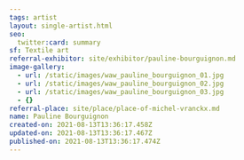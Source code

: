 ```yaml
---
tags: artist
layout: single-artist.html
seo:
  twitter:card: summary
sf: Textile art
referral-exhibitor: site/exhibitor/pauline-bourguignon.md
image-gallery:
  - url: /static/images/waw_pauline_bourguignon_01.jpg
  - url: /static/images/waw_pauline_bourguignon_02.jpg
  - url: /static/images/waw_pauline_bourguignon_03.jpg
  - {}
referral-place: site/place/place-of-michel-vranckx.md
name: Pauline Bourguignon
created-on: 2021-08-13T13:36:17.458Z
updated-on: 2021-08-13T13:36:17.467Z
published-on: 2021-08-13T13:36:17.474Z
---
```

